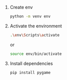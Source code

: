 1. Create env

    ```bash
    python -m venv env
    ```

1. Activate the environment

    ```bash
    .\env\Scripts\activate
    ```

    or 

    ```bash
    source env/bin/activate
    ```

1. Install dependencies

    ```bash
    pip install pygame
    ```